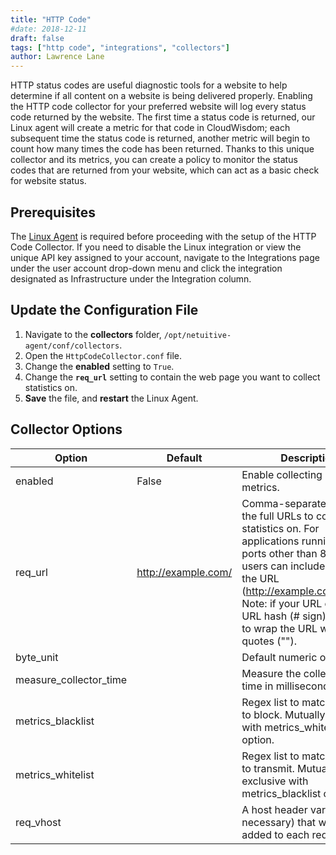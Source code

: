 ```yaml
---
title: "HTTP Code"
#date: 2018-12-11
draft: false
tags: ["http code", "integrations", "collectors"]
author: Lawrence Lane
---
```

HTTP status codes are useful diagnostic tools for a website to help determine if all content on a website is being delivered properly. Enabling the HTTP code collector for your preferred website will log every status code returned by the website. The first time a status code is returned, our Linux agent will create a metric for that code in CloudWisdom; each subsequent time the status code is returned, another metric will begin to count how many times the code has been returned. Thanks to this unique collector and its metrics, you can create a policy to monitor the status codes that are returned from your website, which can act as a basic check for website status.

## Prerequisites

The [Linux Agent][1] is required before proceeding with the setup of the HTTP Code Collector. If you need to disable the Linux integration or view the unique API key assigned to your account, navigate to the Integrations page under the user account drop-down menu and click the integration designated as Infrastructure under the Integration column.

## Update the Configuration File

1. Navigate to the **collectors** folder, `/opt/netuitive-agent/conf/collectors`.
2. Open the `HttpCodeCollector.conf` file.
3. Change the **enabled** setting to `True`.
4. Change the **`req_url`** setting to contain the web page you want to collect statistics on.
5. **Save** the file, and **restart** the Linux Agent.

## Collector Options

| Option                 | Default             | Description                                                                                                                                                                                |
|------------------------|---------------------|--------------------------------------------------------------------------------------------------------------------------------------------------------------------------------------------|
| enabled                | False               | Enable collecting HTTP metrics.                                                                                                                                                            |
| req_url                | http://example.com/ | Comma-separated array of the full URLs to collect statistics on. For applications running on ports other than 80 or 443, users can include the port in the URL (http://example.com:8080/). Note: if your URL contains a URL hash (# sign), you have to wrap the URL with double quotes ("").|
| byte_unit              |                     | Default numeric output(s).                                                                                                                                                                 |
| measure_collector_time |                     | Measure the collector’s run time in milliseconds.                                                                                                                                          |
| metrics_blacklist      |                     | Regex list to match metrics to block. Mutually exclusive with metrics_whitelist option.                                                                                                    |
| metrics_whitelist      |                     | Regex list to match metrics to transmit. Mutually exclusive with metrics_blacklist option.                                                                                                 |
| req_vhost              |                     | A host header variable (if necessary) that will be added to each request.               |                     |                                                                                                                                                                                            |

[1]: /integrations/agents/linux-agent
